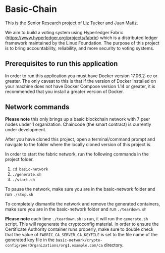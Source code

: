 # Basic-Chain

This is the Senior Research project of Liz Tucker and Juan Matiz. 

We aim to build a voting system using Hyperledger Fabric (https://www.hyperledger.org/projects/fabric) 
which is a distributed ledger framework maintained by the Linux Foundation. The purpose of this project 
is to bring accountability, reliability, and more security to voting systems. 

## Prerequisites to run this application

In order to run this application you must have Docker version 17.06.2-ce or greater.
The only caveat to this is that if the version of Docker installed on your machine does not 
have Docker Compose version 1.14 or greater, it is recommended that you install a greater version 
of Docker.

## Network commands

**Please note** this only brings up a basic blockchain network with 7 peer nodes under 1 organization. 
Chaincode (the smart contract) is currently under development. 

After you have cloned this project, open a terminal/command prompt and navigate to the folder 
where the locally cloned version of this project is.

In order to start the fabric network, run the following commands in the project folder.

1. `cd basic-network`
2. `./generate.sh`
3. `./start.sh`

To pause the network, make sure you are in the basic-network folder and run `./stop.sh`

To completely dismantle the network and remove the generated containers, make sure you are in 
the basic-network folder and run `./teardown.sh`

**Please note** each time `./teardown.sh` is run, it will run the `generate.sh` script. This will 
regenerate the cryptoconfig material. In order to ensure the Certificate Authority container runs properly, 
make sure to double check that the value of `FABRIC_CA_SERVER_CA_KEYFILE` is set to the file name of the generated
key file in the `basic-network/crypto-config/peerOrganizations/org1.example.com/ca` directory.